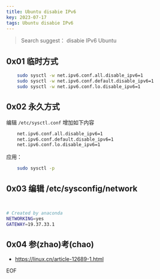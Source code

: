 ```yaml
---
title: Ubuntu disabie IPv6
key: 2023-07-17
tags: Ubuntu disabie IPv6
---
```


> Search suggest： disabie IPv6 Ubuntu



<!--more-->

## 0x01 临时方式

```bash
    sudo sysctl -w net.ipv6.conf.all.disable_ipv6=1
    sudo sysctl -w net.ipv6.conf.default.disable_ipv6=1
    sudo sysctl -w net.ipv6.conf.lo.disable_ipv6=1

```

## 0x02 永久方式

编辑 `/etc/sysctl.conf` 增加如下内容

```bash
    net.ipv6.conf.all.disable_ipv6=1
    net.ipv6.conf.default.disable_ipv6=1
    net.ipv6.conf.lo.disable_ipv6=1
```

应用：

```bash
    sudo sysctl -p
```

## 0x03 编辑 /etc/sysconfig/network

```bash


# Created by anaconda
NETWORKING=yes
GATEWAY=19.37.33.1


```

## 0x04 参(zhao)考(chao)

- <https://linux.cn/article-12689-1.html>

EOF